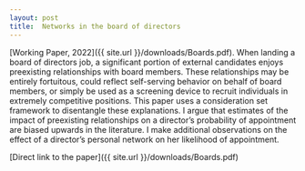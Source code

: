 ```yaml
---
layout: post
title:  Networks in the board of directors
---
```


[Working Paper, 2022]({{ site.url }}/downloads/Boards.pdf). When landing a board of directors job, a significant portion of external candidates enjoys preexisting relationships with board members. These relationships may be entirely fortuitous, could reflect self-serving behavior on behalf of board members, or simply be used as a screening device to recruit individuals in extremely competitive positions. This paper uses a consideration set framework to disentangle these explanations. I argue that estimates of the impact of preexisting relationships on a director’s probability of appointment are biased upwards in the literature. I make additional observations on the effect of a director’s personal network on her likelihood of appointment. 


[Direct link to the paper]({{ site.url }}/downloads/Boards.pdf)



